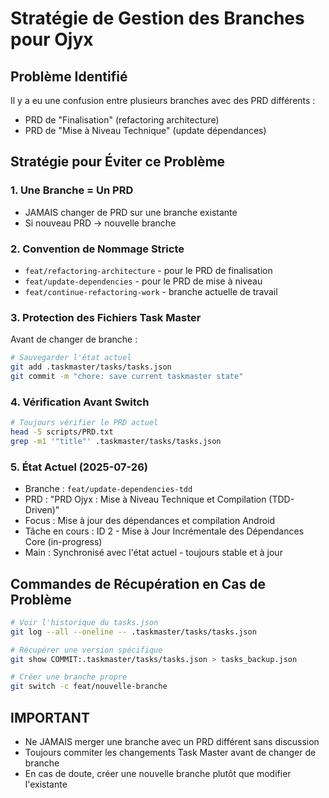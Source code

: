 # Stratégie de Gestion des Branches pour Ojyx

## Problème Identifié
Il y a eu une confusion entre plusieurs branches avec des PRD différents :
- PRD de "Finalisation" (refactoring architecture)
- PRD de "Mise à Niveau Technique" (update dépendances)

## Stratégie pour Éviter ce Problème

### 1. Une Branche = Un PRD
- JAMAIS changer de PRD sur une branche existante
- Si nouveau PRD → nouvelle branche

### 2. Convention de Nommage Stricte
- `feat/refactoring-architecture` - pour le PRD de finalisation
- `feat/update-dependencies` - pour le PRD de mise à niveau
- `feat/continue-refactoring-work` - branche actuelle de travail

### 3. Protection des Fichiers Task Master
Avant de changer de branche :
```bash
# Sauvegarder l'état actuel
git add .taskmaster/tasks/tasks.json
git commit -m "chore: save current taskmaster state"
```

### 4. Vérification Avant Switch
```bash
# Toujours vérifier le PRD actuel
head -5 scripts/PRD.txt
grep -m1 '"title"' .taskmaster/tasks/tasks.json
```

### 5. État Actuel (2025-07-26)
- Branche : `feat/update-dependencies-tdd`
- PRD : "PRD Ojyx : Mise à Niveau Technique et Compilation (TDD-Driven)"
- Focus : Mise à jour des dépendances et compilation Android
- Tâche en cours : ID 2 - Mise à Jour Incrémentale des Dépendances Core (in-progress)
- Main : Synchronisé avec l'état actuel - toujours stable et à jour

## Commandes de Récupération en Cas de Problème
```bash
# Voir l'historique du tasks.json
git log --all --oneline -- .taskmaster/tasks/tasks.json

# Récupérer une version spécifique
git show COMMIT:.taskmaster/tasks/tasks.json > tasks_backup.json

# Créer une branche propre
git switch -c feat/nouvelle-branche
```

## IMPORTANT
- Ne JAMAIS merger une branche avec un PRD différent sans discussion
- Toujours commiter les changements Task Master avant de changer de branche
- En cas de doute, créer une nouvelle branche plutôt que modifier l'existante